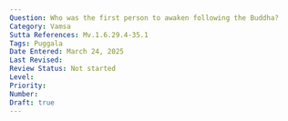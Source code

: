```yaml
---
Question: Who was the first person to awaken following the Buddha?
Category: Vamsa
Sutta References: Mv.1.6.29.4-35.1
Tags: Puggala
Date Entered: March 24, 2025
Last Revised:
Review Status: Not started
Level: 
Priority: 
Number: 
Draft: true
---
```


<!-- 

Notes:

"The Venerable Koṇḍañña was the first person to awaken, in his case to stream-entry, following the Buddha, then, Vappa and Bhaddiya after him, and then Mahānāma and Assaji following them."

 -->
